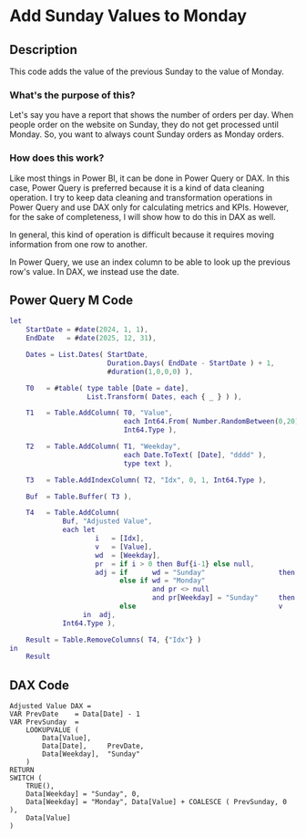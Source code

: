 # Add Sunday Values to Monday
## Description
This code adds the value of the previous Sunday to the value of Monday.

### What's the purpose of this?

Let's say you have a report that shows the number of orders per day. When people order on the website on Sunday, they do not get processed until Monday. So, you want to always count Sunday orders as Monday orders.

### How does this work?

Like most things in Power BI, it can be done in Power Query or DAX. In this case, Power Query is preferred because it is a kind of data cleaning operation. I try to keep data cleaning and transformation operations in Power Query and use DAX only for calculating metrics and KPIs. However, for the sake of completeness, I will show how to do this in DAX as well.

In general, this kind of operation is difficult because it requires moving information from one row to another.

In Power Query, we use an index column to be able to look up the previous row's value. In DAX, we instead use the date.

## Power Query M Code
```m
let
    StartDate = #date(2024, 1, 1),
    EndDate   = #date(2025, 12, 31),

    Dates = List.Dates( StartDate,
                        Duration.Days( EndDate - StartDate ) + 1,
                        #duration(1,0,0,0) ),

    T0   = #table( type table [Date = date],
                   List.Transform( Dates, each { _ } ) ),

    T1   = Table.AddColumn( T0, "Value",
                            each Int64.From( Number.RandomBetween(0,20) ),
                            Int64.Type ),

    T2   = Table.AddColumn( T1, "Weekday",
                            each Date.ToText( [Date], "dddd" ),
                            type text ),

    T3   = Table.AddIndexColumn( T2, "Idx", 0, 1, Int64.Type ),

    Buf  = Table.Buffer( T3 ),

    T4   = Table.AddColumn(
             Buf, "Adjusted Value",
             each let
                     i   = [Idx],
                     v   = [Value],
                     wd  = [Weekday],
                     pr  = if i > 0 then Buf{i-1} else null,
                     adj = if      wd = "Sunday"                  then 0
                           else if wd = "Monday"
                                   and pr <> null
                                   and pr[Weekday] = "Sunday"     then v + pr[Value]
                           else                                   v
                  in  adj,
             Int64.Type ),

    Result = Table.RemoveColumns( T4, {"Idx"} )
in
    Result
```

## DAX Code
```DAX
Adjusted Value DAX =
VAR PrevDate    = Data[Date] - 1
VAR PrevSunday  =
    LOOKUPVALUE (
        Data[Value],
        Data[Date],     PrevDate,
        Data[Weekday],  "Sunday"
    )
RETURN
SWITCH (
    TRUE(),
    Data[Weekday] = "Sunday", 0,
    Data[Weekday] = "Monday", Data[Value] + COALESCE ( PrevSunday, 0 ),
    Data[Value]
)
```
